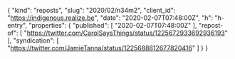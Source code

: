 {
  "kind": "reposts",
  "slug": "2020/02/n34m2",
  "client_id": "https://indigenous.realize.be",
  "date": "2020-02-07T07:48:00Z",
  "h": "h-entry",
  "properties": {
    "published": [
      "2020-02-07T07:48:00Z"
    ],
    "repost-of": [
      "https://twitter.com/CarolSaysThings/status/1225672933692936193"
    ],
    "syndication": [
      "https://twitter.com/JamieTanna/status/1225688812677820416"
    ]
  }
}

